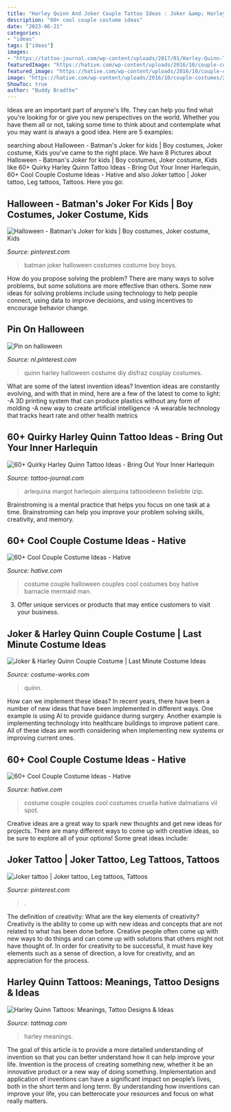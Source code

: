 ```yaml
---
title: "Harley Quinn And Joker Couple Tattoo Ideas : Joker &amp; Harley Quinn Couple Costume"
description: "60+ cool couple costume ideas"
date: "2023-06-21"
categories:
- "ideas"
tags: ["ideas"]
images:
- "https://tattoo-journal.com/wp-content/uploads/2017/01/Harley-Quinn-Tattoo-46-768x768.jpg"
featuredImage: "https://hative.com/wp-content/uploads/2016/10/couple-costumes/20-couple-costume-ideas-8.jpg"
featured_image: "https://hative.com/wp-content/uploads/2016/10/couple-costumes/20-couple-costume-ideas-8.jpg"
image: "https://hative.com/wp-content/uploads/2016/10/couple-costumes/24-couple-costume-ideas.jpg"
ShowToc: true
author: "Buddy Bradtke"
---
```



Ideas are an important part of anyone's life. They can help you find what you're looking for or give you new perspectives on the world. Whether you have them all or not, taking some time to think about and contemplate what you may want is always a good idea. Here are 5 examples: 

	

		
searching about Halloween - Batman&#039;s Joker for kids | Boy costumes, Joker costume, Kids you've came to the right place. We have 8 Pictures about Halloween - Batman&#039;s Joker for kids | Boy costumes, Joker costume, Kids like 60+ Quirky Harley Quinn Tattoo Ideas - Bring Out Your Inner Harlequin, 60+ Cool Couple Costume Ideas - Hative and also Joker tattoo | Joker tattoo, Leg tattoos, Tattoos. Here you go:
		
    
## Halloween - Batman&#039;s Joker For Kids | Boy Costumes, Joker Costume, Kids

<img loading=lazy src="https://i.pinimg.com/736x/c1/29/d4/c129d454a27128dabf0e866fe1907305--jokers-batman.jpg" onerror="this.onerror=null;this.src='https://tse1.mm.bing.net/th?id=OIP.Qg82MCLyB3wiX65K1s72MwHaJP&amp;pid=15.1';" alt="Halloween - Batman&#039;s Joker for kids | Boy costumes, Joker costume, Kids">

_Source: pinterest.com_

>batman joker halloween costumes costume boy boys. 

	

How do you propose solving the problem?
There are many ways to solve problems, but some solutions are more effective than others. Some new ideas for solving problems include using technology to help people connect, using data to improve decisions, and using incentives to encourage behavior change.

    
## Pin On Halloween

<img loading=lazy src="https://i.pinimg.com/736x/81/e4/ab/81e4ab01efe23f7502fff84f824b34b8--harley-quinn-halloween.jpg" onerror="this.onerror=null;this.src='https://tse3.mm.bing.net/th?id=OIP.DSsJxVNrOxx2LvkMDszlHgHaME&amp;pid=15.1';" alt="Pin on halloween">

_Source: nl.pinterest.com_

>quinn harley halloween costume diy disfraz cosplay costumes. 

	

What are some of the latest invention ideas?
Invention ideas are constantly evolving, and with that in mind, here are a few of the latest to come to light: 
-A 3D printing system that can produce plastics without any form of molding 
-A new way to create artificial intelligence 
-A wearable technology that tracks heart rate and other health metrics

    
## 60+ Quirky Harley Quinn Tattoo Ideas - Bring Out Your Inner Harlequin

<img loading=lazy src="https://tattoo-journal.com/wp-content/uploads/2017/01/Harley-Quinn-Tattoo-46-768x768.jpg" onerror="this.onerror=null;this.src='https://tse1.mm.bing.net/th?id=OIP.5sP5EwOekZDgHJj1AYo4egHaHa&amp;pid=15.1';" alt="60+ Quirky Harley Quinn Tattoo Ideas - Bring Out Your Inner Harlequin">

_Source: tattoo-journal.com_

>arlequina margot harlequin alerquina tattooideenn beliebte izip. 

	

Brainstroming is a mental practice that helps you focus on one task at a time. Brainstroming can help you improve your problem solving skills, creativity, and memory.

    
## 60+ Cool Couple Costume Ideas - Hative

<img loading=lazy src="https://hative.com/wp-content/uploads/2016/10/couple-costumes/20-couple-costume-ideas-8.jpg" onerror="this.onerror=null;this.src='https://tse2.mm.bing.net/th?id=OIP.B1qlGzM8ZUvt6leZU18LawHaJ4&amp;pid=15.1';" alt="60+ Cool Couple Costume Ideas - Hative">

_Source: hative.com_

>costume couple halloween couples cool costumes boy hative barnacle mermaid man. 

	

3. Offer unique services or products that may entice customers to visit your business.

    
## Joker &amp; Harley Quinn Couple Costume | Last Minute Costume Ideas

<img loading=lazy src="https://photos.costume-works.com/full/joker_n_harley_quinn17.jpg" onerror="this.onerror=null;this.src='https://tse4.mm.bing.net/th?id=OIP.MX2VnbzFBqbP9eiYO0-SNQHaLI&amp;pid=15.1';" alt="Joker &amp; Harley Quinn Couple Costume | Last Minute Costume Ideas">

_Source: costume-works.com_

>quinn. 

	

How can we implement these ideas?
In recent years, there have been a number of new ideas that have been implemented in different ways. One example is using AI to provide guidance during surgery. Another example is implementing technology into healthcare buildings to improve patient care. All of these ideas are worth considering when implementing new systems or improving current ones.

    
## 60+ Cool Couple Costume Ideas - Hative

<img loading=lazy src="https://hative.com/wp-content/uploads/2016/10/couple-costumes/24-couple-costume-ideas.jpg" onerror="this.onerror=null;this.src='https://tse1.mm.bing.net/th?id=OIP.t45l3jmk19Ib39rVFxAykQHaQo&amp;pid=15.1';" alt="60+ Cool Couple Costume Ideas - Hative">

_Source: hative.com_

>costume couple couples cool costumes cruella hative dalmatians vil spot. 

	

Creative ideas are a great way to spark new thoughts and get new ideas for projects. There are many different ways to come up with creative ideas, so be sure to explore all of your options! Some great ideas include:

    
## Joker Tattoo | Joker Tattoo, Leg Tattoos, Tattoos

<img loading=lazy src="https://i.pinimg.com/736x/09/52/d3/0952d3da8866787fed11cbc86b66fec0.jpg" onerror="this.onerror=null;this.src='https://tse4.mm.bing.net/th?id=OIP.NpJWt4plU_YIMtm_vZyXlwHaJ3&amp;pid=15.1';" alt="Joker tattoo | Joker tattoo, Leg tattoos, Tattoos">

_Source: pinterest.com_

>. 

	

The definition of creativity: What are the key elements of creativity?
Creativity is the ability to come up with new ideas and concepts that are not related to what has been done before. Creative people often come up with new ways to do things and can come up with solutions that others might not have thought of. In order for creativity to be successful, it must have key elements such as a sense of direction, a love for creativity, and an appreciation for the process.

    
## Harley Quinn Tattoos: Meanings, Tattoo Designs &amp; Ideas

<img loading=lazy src="https://tattmag.com/wp-content/uploads/2020/10/The-Joker-and-Harley-Quinn-Tattoos-1-798x1024.jpg" onerror="this.onerror=null;this.src='https://tse3.mm.bing.net/th?id=OIP.oC4PpTju5_JgJFQkxILYogHaJg&amp;pid=15.1';" alt="Harley Quinn Tattoos: Meanings, Tattoo Designs &amp; Ideas">

_Source: tattmag.com_

>harley meanings. 

	

The goal of this article is to provide a more detailed understanding of invention so that you can better understand how it can help improve your life.
Invention is the process of creating something new, whether it be an innovative product or a new way of doing something. Implementation and application of inventions can have a significant impact on people’s lives, both in the short term and long term. By understanding how inventions can improve your life, you can betterocate your resources and focus on what really matters.

